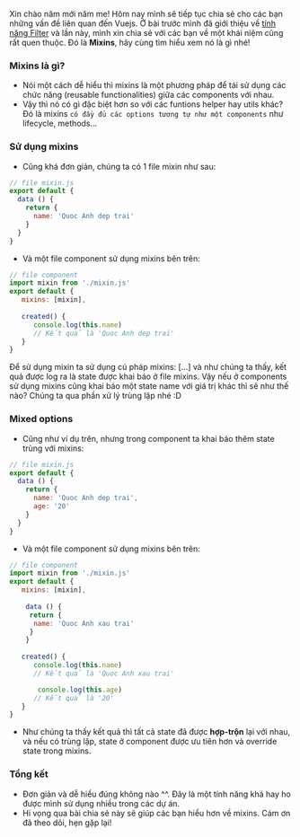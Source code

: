 Xin chào năm mới năm me! Hôm nay mình sẽ tiếp tục chia sẻ cho các bạn những vấn đề liên quan đến Vuejs. Ở bài trước mình đã giới thiệu về [tính năng Filter](https://viblo.asia/p/don-gian-ve-filter-trong-vuejs-RQqKLbzNl7z) và lần này, mình xin chia sẻ với các bạn về một khái niệm cũng rất quen thuộc. Đó là **Mixins**, hãy cùng tìm hiểu xem nó là gì nhé!

### Mixins là gì?
- Nói một cách dễ hiểu thì mixins là một phương pháp để tái sử dụng các chức năng (reusable functionalities) giữa các components với nhau. 
- Vậy thì nó có gì đặc biệt hơn so với các funtions helper hay utils khác? Đó là mixins `có đầy đủ các options tương tự như một components` như lifecycle, methods...

### Sử dụng mixins
- Cũng khá đơn giản, chúng ta có 1 file mixin như sau:
```js
// file mixin.js
export default {
  data () {
    return {
      name: 'Quoc Anh dep trai'
    }
  }
}
```

- Và một file component sử dụng mixins bên trên:
```js
// file component
import mixin from './mixin.js'
export default {
   mixins: [mixin],
   
   created() {
      console.log(this.name)
      // Kết quả là 'Quoc Anh dep trai'
   }
}
```
Để sử dụng mixin ta sử dụng cú pháp mixins: [...] và như chúng ta thấy, kết quả được log ra là state được khai báo ở file mixins. Vậy nếu ở components sử dụng mixins cũng khai báo một state name với giá trị khác thì sẽ như thế nào? Chúng ta qua phần xử lý trùng lặp nhé :D

### Mixed options
- Cũng như ví dụ trên, nhưng trong component ta khai báo thêm state trùng với mixins:
```js
// file mixin.js
export default {
  data () {
    return {
      name: 'Quoc Anh dep trai',
      age: '20'
    }
  }
}
```

- Và một file component sử dụng mixins bên trên:
```js
// file component
import mixin from './mixin.js'
export default {
   mixins: [mixin],
   
    data () {
     return {
      name: 'Quoc Anh xau trai'
     }
    }
   
   created() {
      console.log(this.name)
      // Kết quả là 'Quoc Anh xau trai'

       console.log(this.age)
      // Kết quả là '20'
   }
}
```
- Như chúng ta thấy kết quả thì tất cả state đã được **hợp-trộn** lại với nhau, và nếu có trùng lặp, state ở component được ưu tiên hơn và override state trong mixins.

### Tổng kết
- Đơn giản và dễ hiểu đúng không nào  ^^. Đây là một tính năng khá hay ho được mình sử dụng nhiều trong các dự án.
- Hi vọng qua bài chia sẻ này sẽ giúp các bạn hiểu hơn về mixins. Cám ơn đã theo dõi, hẹn gặp lại!